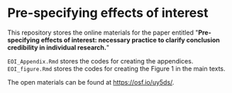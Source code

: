 # Pre-specifying effects of interest

This repository stores the online materials for the paper entitled "**Pre-specifying effects of interest: necessary practice to clarify conclusion credibility in individual research.**"
 
`EOI_Appendix.Rmd` stores the codes for creating the appendices.   
`EOI_figure.Rmd` stores the codes for creating the Figure 1 in the main texts.

The open materials can be found at https://osf.io/uy5ds/. 
